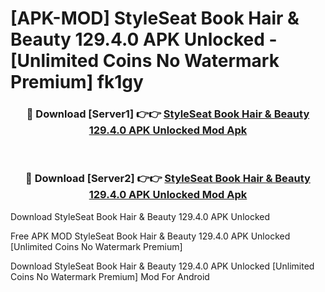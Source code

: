 # [APK-MOD] StyleSeat  Book Hair & Beauty 129.4.0 APK Unlocked - [Unlimited Coins No Watermark Premium] fk1gy



<div align="center">
<h3>🔴 Download [Server1] 👉👉 <a href="https://momento.my/?title=StyleSeat__Book_Hair_&_Beauty_129.4.0_APK_Unlocked">StyleSeat  Book Hair & Beauty 129.4.0 APK Unlocked Mod Apk</a></h3><br>

<h3>🔴 Download [Server2] 👉👉 <a href="https://momento.my/?title=StyleSeat__Book_Hair_&_Beauty_129.4.0_APK_Unlocked">StyleSeat  Book Hair & Beauty 129.4.0 APK Unlocked Mod Apk</a></h3>
</div>



Download StyleSeat  Book Hair & Beauty 129.4.0 APK Unlocked 

Free APK MOD StyleSeat  Book Hair & Beauty 129.4.0 APK Unlocked [Unlimited Coins No Watermark Premium]

Download StyleSeat  Book Hair & Beauty 129.4.0 APK Unlocked [Unlimited Coins No Watermark Premium] Mod For Android
